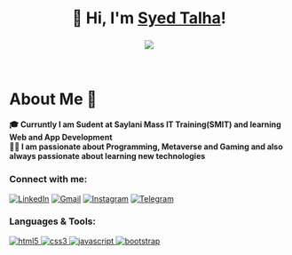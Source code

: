 <h1 align="center">👋 Hi, I'm <a href="https://www.linkedin.com/in/talhashah-dev/">Syed Talha</a>!</h1>
<h3 align="center"> <img src="https://readme-typing-svg.herokuapp.com?color=0357F7&lines=Front-end+Developer+%3A)" /> </h3>


<br />

<h1>About Me 🚀</h1> 
 <h4>🎓 Curruntly I am Sudent at Saylani Mass IT Training(SMIT) and learning Web and App Development</br>
👨‍💻  I am passionate about Programming, Metaverse and Gaming and also always passionate about learning new technologies</h4>

<h3 align="left">Connect with me:</h3>
<div align="left">
  <a href="https://www.linkedin.com/in/talhashah-dev/"><img alt="LinkedIn" src="https://img.shields.io/badge/linkedin-%230077B5.svg?style=for-the-badge&logo=linkedin&logoColor=white"/></a>
  <a href="mailto:syedt.in00@gmail.com"><img alt="Gmail" src="https://img.shields.io/badge/Gmail-D14836?style=for-the-badge&logo=gmail&logoColor=white"/></a>
   <a href="https://www.instagram.com/talhashah_dev/"><img alt="Instagram" src="https://img.shields.io/badge/Instagram-E4405F?style=for-the-badge&logo=instagram&logoColor=white"/></a>
  <a href="https://t.me/virtual408"><img alt="Telegram" src="https://img.shields.io/badge/Telegram-2CA5E0?style=for-the-badge&logo=telegram&logoColor=white" /></a>
</div>

<h3 align="left">Languages & Tools:</h3>

<p align="left">

<a href="https://www.w3.org/html/" > <img src="https://img.shields.io/badge/HTML5-E34F26?style=for-the-badge&logo=html5&logoColor=white" alt="html5" /> </a>
<a href="https://www.w3schools.com/css/"> <img src="https://img.shields.io/badge/CSS3-1572B6?style=for-the-badge&logo=css3&logoColor=white" alt="css3" /> </a>
<a href="https://developer.mozilla.org/en-US/docs/Web/JavaScript" ><img src="https://img.shields.io/badge/JavaScript-F7DF1E?style=for-the-badge&logo=javascript&logoColor=black" alt="javascript"/> </a>
<a href="https://getbootstrap.com/"> <img src="https://img.shields.io/badge/-Bootstrap-7a52b3?logo=bootstrap&logoColor=white&style=for-the-badge" alt="bootstrap" /> </a>

</p>
